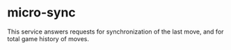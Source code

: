 # micro-sync

This service answers requests for synchronization of the last move, and for total game history of moves.
